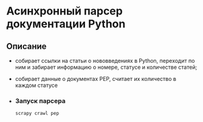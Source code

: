 # Асинхронный парсер документации Python

## Описание

- собирает ссылки на статьи о нововведениях в Python, переходит по ним и
забирает информацию о номере, статусе и количестве статей;
- собирает данные о документах PEP, считает их количество в каждом статусе

- ### Запуск парсера
    ```bash
    scrapy crawl pep
    ```
